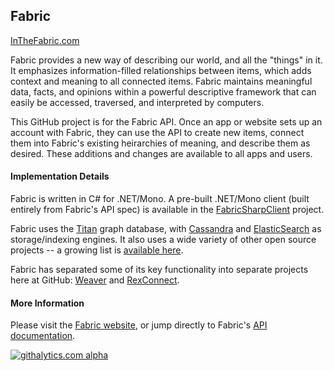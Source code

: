 ## Fabric

[InTheFabric.com](http://www.inTheFabric.com)

Fabric provides a new way of describing our world, and all the "things" in it. It emphasizes information-filled relationships between items, which adds context and meaning to all connected items. Fabric maintains meaningful data, facts, and opinions within a powerful descriptive framework that can easily be accessed, traversed, and interpreted by computers.

This GitHub project is for the Fabric API. Once an app or website sets up an account with Fabric, they can use the API to create new items, connect them into Fabric's existing heirarchies of meaning, and describe them as desired. These additions and changes are available to all apps and users.

#### Implementation Details

Fabric is written in C# for .NET/Mono. A pre-built .NET/Mono client (built entirely from Fabric's API spec) is available in the [FabricSharpClient](https://github.com/inthefabric/FabricSharpClient) project.

Fabric uses the [Titan](http://thinkaurelius.github.io/titan/) graph database, with [Cassandra](http://cassandra.apache.org/) and [ElasticSearch](http://www.elasticsearch.org/) as storage/indexing engines. It also uses a wide variety of other open source projects -- a growing list is [available here](http://www.inthefabric.com/Explore).

Fabric has separated some of its key functionality into separate projects here at GitHub: [Weaver](https://github.com/inthefabric/Weaver) and [RexConnect](https://github.com/inthefabric/RexConnect).

#### More Information

Please visit the [Fabric website](http://www.inTheFabric.com), or jump directly to Fabric's [API documentation](http://www.inTheFabric.com/docs/reference).


[![githalytics.com alpha](https://cruel-carlota.gopagoda.com/017600c71999597bffa109de0a090010 "githalytics.com")](http://githalytics.com/inthefabric/Fabric)
